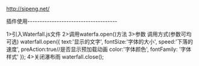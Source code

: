 http://sipeng.net/

插件使用-------------------------------------

1>引入Waterfall.js文件
2>调用waterfa.open()方法
3>参数
 	调用方式(参数可均可选)
  	waterfall.open({
 		text:'显示的文字',
 		fontSize:'字体的大小',
 		speed:'下落的速度',
 		preAction:true//是否显示预加载动画
 		color:'字体颜色',
 		fontFamily: '字体样式'
 	});
4>关闭瀑布雨
  waterfall.close();
